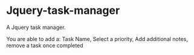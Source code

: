 # Jquery-task-manager
A Jquery task manager.

You are able to add a: Task Name,
                       Select a priority,
                       Add additional notes,
                       remove a task once completed
